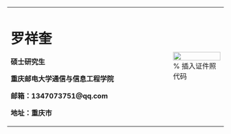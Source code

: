<table border="0">
  <tr>
    <td width="75%">
      <h1>罗祥奎</h1>
      <p><b>硕士研究生</b></p>
      <p><b>重庆邮电大学通信与信息工程学院</b></p>
      <p><b>邮箱：1347073751@qq.com</b></p>
      <p><b>地址：重庆市</b></p>
    </td>
    <td width="25%">
      <img src="zhuye.jpg" width="100%">      % 插入证件照代码
    </td>
  </tr>
</table>
